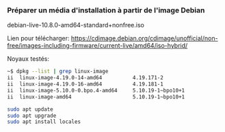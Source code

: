 <h3>Préparer un média d'installation à partir de l'image Debian</h3>
<p>debian-live-10.8.0-amd64-standard+nonfree.iso</p>
<p>Lien pour télécharger: <a href="https://cdimage.debian.org/cdimage/unofficial/non-free/images-including-firmware/current-live/amd64/iso-hybrid/">https://cdimage.debian.org/cdimage/unofficial/non-free/images-including-firmware/current-live/amd64/iso-hybrid/</a></p>

<p>Noyaux testés:</p>

```bash
~$ dpkg --list | grep linux-image
ii  linux-image-4.19.0-14-amd64          4.19.171-2                          amd64        Linux 4.19 for 64-bit PCs (signed)
ii  linux-image-4.19.0-16-amd64          4.19.181-1                          amd64        Linux 4.19 for 64-bit PCs (signed)
ii  linux-image-5.10.0-0.bpo.4-amd64     5.10.19-1~bpo10+1                   amd64        Linux 5.10 for 64-bit PCs (signed)
ii  linux-image-amd64                    5.10.19-1~bpo10+1                   amd64        Linux for 64-bit PCs (meta-package)
```

```bash
sudo apt update
sudo apt upgrade
sudo apt install locales
```


